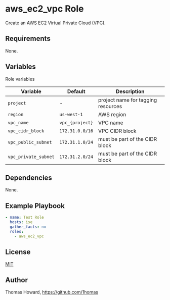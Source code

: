 # aws_ec2_vpc Role

Create an AWS EC2 Virtual Private Cloud (VPC).

## Requirements

None.

## Variables

Role variables

| Variable             | Default         | Description |
| -------------------- | --------------- | ----------- |
| `project`       | -               | project name for tagging resources |
| `region`         | `us-west-1`     | AWS region |
| `vpc_name`           | `vpc_{project}` | VPC name |
| `vpc_cidr_block`     | `172.31.0.0/16` | VPC CIDR block |
| `vpc_public_subnet`  | `172.31.1.0/24` | must be part of the CIDR block |  |
| `vpc_private_subnet` | `172.31.2.0/24` | must be part of the CIDR block |  |

## Dependencies

None.

## Example Playbook

```yaml
- name: Test Role
  hosts: ise
  gather_facts: no
  roles:
    - aws_ec2_vpc
```

## License

[MIT](https://mit-license.org/)

## Author

Thomas Howard, <https://github.com/1homas>
